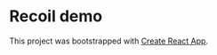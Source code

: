 # Recoil demo

This project was bootstrapped with [Create React App](https://github.com/facebook/create-react-app).
